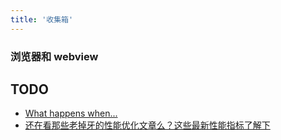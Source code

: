 ```yaml
---
title: '收集箱'
---
```


### 浏览器和 webview

## TODO

- [What happens when...](https://github.com/skyline75489/what-happens-when-zh_CN)
- [还在看那些老掉牙的性能优化文章么？这些最新性能指标了解下](https://juejin.cn/post/6850037270729359367)